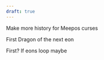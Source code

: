 ```yaml
---
draft: true
---
```

Make more history for Meepos curses

First Dragon of the next eon

First? If eons loop maybe